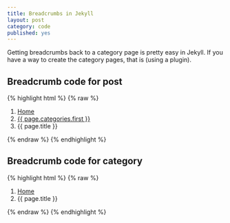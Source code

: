 ```yaml
---
title: Breadcrumbs in Jekyll
layout: post
category: code
published: yes
---
```


Getting breadcrumbs back to a category page is pretty easy in Jekyll. If you have a way to create the category pages, that is (using a plugin).

## Breadcrumb code for post

{% highlight html %}
{% raw %}
<ol class="breadcrumb">
  <li><a href="/">Home</a></li>
  <li><a href="/categories/{{ page.categories.first }}">{{ page.categories.first }}</a></li>
  <li>{{ page.title }}</li>
</ol>
{% endraw %}
{% endhighlight %}

## Breadcrumb code for category

{% highlight html %}
{% raw %}
<ol class="breadcrumb">
  <li><a href="/">Home</a></li>
  <li>{{ page.title }}</li>
</ol>
{% endraw %}
{% endhighlight %}


